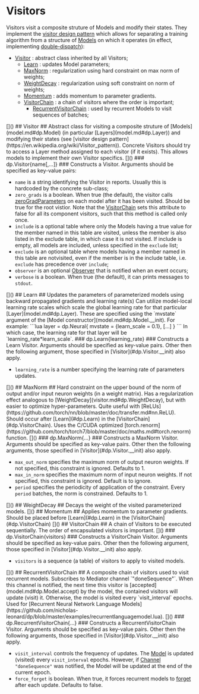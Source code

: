# Visitors #
Visitors visit a composite struture of Models and modify their states.
They implement the [visitor design pattern](https://en.wikipedia.org/wiki/Visitor_pattern) 
which allows for separating a training algorithm from a structure of [Models](model.md#dp.Models) 
on which it operates (in effect, implementing [double-dispatch](https://en.wikipedia.org/wiki/Double_dispatch)):

  * [Visitor](#dp.Visitor) : abstract class inherited by all Visitors;
    * [Learn](#dp.Learn) : updates Model parameters;
    * [MaxNorm](#dp.MaxNorm) : regularization using hard constraint on max norm of weights;
    * [WeightDecay](#dp.WeightDecay) : regularization using soft constraint on norm of weights;
    * [Momentum](#dp.Momentum) : adds momentum to parameter gradients.
    * [VisitorChain](#dp.VisitorChain) : a chain of visitors where the order is important;
      * [RecurrentVisitorChain](#dp.RecurrentVisitorChain) : used by recurrent Models to visit sequences of batches;

<a name="dp.Visitor"/>
[]()
## Visitor ##
Abstract class for visiting a composite struture of [Models](model.md#dp.Model) 
(in particular [Layers](model.md#dp.Layer)) and modifying their states
(see [visitor design pattern](https://en.wikipedia.org/wiki/Visitor_pattern)).
Concrete Visitors should try to access a Layer method assigned to 
each visitor (if it exists). This allows models to implement their own Visitor specifics.

<a name='dp.Visitor.__init'/>
[]()
### dp.Visitor{name[,...]} ###
Constructs a Visitor. Arguments should be specified as key-value pairs:

  * `name` is a string identifying the Visitor in reports. Usually this is hardcoded by the concrete sub-class;
  * `zero_grads` is a boolean. When true (the default), the visitor calls [zeroGradParameters](model.md#dp.Model.zeroGradParameters) on each model after it has been visited. Should be true for the root vistior. Note that the [VisitorChain](#dp.VisitorChain) sets this attribute to false for all its component visitors, such that this method is called only once.
  * `include` is a optional table where only the Models having a true value for the member named in this table are visited, unless the member is also listed in the exclude table, in which case it is not visited. If include is empty, all models are included, unless specified in the `exclude` list;
  * `exclude` is an optional table where models having a member named in this table are notvisited, even if the member is in the include table, i.e. `exclude` has precedence over `include`;
  * `observer` is an optional [Observer](observer.md#dp.Observer) that is notified when an event occurs;
  * `verbose` is a boolean. When true (the default), it can prints messages to `stdout`.

<a name="dp.Learn"/>
[]()
## Learn ##
Updates the parameters of parameterized models using backward 
propagated gradients and learning rate(s)
Can utilize model-local learning rate scales which scale the 
global learning rate for that particular [Layer](model.md#dp.Layer).
These are specified using the `mvstate` argument of the 
[Model constructor](model.md#dp.Model.__init). For example:
```lua
layer = dp.Neural{
   mvstate = {learn_scale = 0.1},
   [...]
}
```
In which case, the learning rate for that layer will be `learning_rate*learn_scale`.

<a name="dp.Learn.__init"/>
### dp.Learn{learning_rate} ###
Constructs a Learn Visitor. Arguments should be specified as key-value pairs. 
Other then the following argument, those specified in [Visitor](#dp.Visitor.__init) also apply.

  * `learning_rate` is a number specifying the learning rate of parameters updates.

<a name="dp.MaxNorm"/>
[]()
## MaxNorm ##
Hard constraint on the upper bound of the norm of output and/or input neuron weights (in a weight matrix). 
Has a regularization effect analogous to [WeightDecay](visitor.md#dp.WeightDecay), but with easier to optimize 
hyper-parameters. Quite useful with [ReLUs](https://github.com/torch/nn/blob/master/doc/transfer.md#nn.ReLU). 
Should occur after [Learn](#dp.Learn) in the [VisitorChain](#dp.VisitorChain). 
Uses the C/CUDA optimized [torch.renorm](https://github.com/torch/torch7/blob/master/doc/maths.md#torch.renorm) function.

<a name="dp.MaxNorm.__init"/>
[]()
### dp.MaxNorm{...} ###
Constructs a MaxNorm Visitor. Arguments should be specified as key-value pairs. 
Other then the following arguments, those specified in [Visitor](#dp.Visitor.__init) also apply.

  * `max_out_norm` specifies the maximum norm of output neuron weights. If not specified, this constraint is ignored. Defaults to 1.
  * `max_in_norm` specifies the maximum norm of input neuron weights. If not specified, this constraint is ignored. Default is to ignore.
  * `period` specifies the periodicity of application of the constraint. Every `period` batches, the norm is constrained. Defaults to 1.

<a name="dp.WeightDecay"/>
[]()
## WeightDecay ##
Decays the weight of the visited parameterized models.

<a name="dp.Momentum"/>
[]()
## Momentum ##
Applies momentum to parameter gradients. Should be placed before [Learn](#dp.Learn) 
in the [VisitorChain](#dp.VisitorChain)

<a name="dp.VisitorChain"/> 
[]()
## VisitorChain ##
A chain of Visitors to be executed sequentially. 
The order of encapsulated visitors is important.

<a name="dp.VisitorChain.__init"/>
[]()
### dp.VisitorChain{visitors} ###
Constructs a VisitorChain Visitor. Arguments should be specified as key-value pairs. 
Other then the following argument, those specified in [Visitor](#dp.Visitor.__init) also apply.

  * `visitors` is a sequence (a table) of visitors to apply to visited models.

<a name="dp.RecurrentVisitorChain"/>
[]()
## RecurrentVisitorChain ##
A composite chain of visitors used to visit recurrent models. 
Subscribes to Mediator channel `"doneSequence"`. When this channel is notified, 
the next time this visitor is [accepted](model.md#dp.Model.accept) by the model, 
the contained visitors will update (visit) it. 
Otherwise, the model is visited every `visit_interval` epochs.
Used for [Recurrent Neural Network Language Models](https://github.com/nicholas-leonard/dp/blob/master/examples/recurrentlanguagemodel.lua).

<a name="dp.RecurrentVisitorChain.__init"/>
[]()
### dp.RecurrentVisitorChain{...} ###
Constructs a RecurrentVisitorChain Visitor. Arguments should be specified as key-value pairs. 
Other then the following arguments, those specified in [Visitor](#dp.Visitor.__init) also apply.

  * `visit_interval` controls the frequency of updates. The [Model](model.md#dp.Model) is updated (visited) every `visit_interval` epochs. However, if [Channel](mediator.md#dp.Channel) `"doneSequence"` was notified, the Model will be updated at the end of the current epoch.
  * `force_forget` is boolean. When true, it forces recurrent models to [forget](https://github.com/clementfarabet/lua---nnx#nnx.Recurrent) after each update. Defaults to false.
